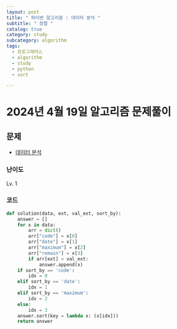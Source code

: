 ```yaml
---
layout: post
title: " 파이썬 알고리즘 : 데이터 분석 "
subtitle: " 정렬 "
catalog: true
category: study
subcategory: algorithm
tags:
  - 프로그래머스
  - algorithm
  - study
  - python
  - sort

---
```


# 2024년 4월 19일 알고리즘 문제풀이

## 문제
- [데이터 분석](https://school.programmers.co.kr/learn/courses/30/lessons/250121)

### 난이도

Lv. 1

### 코드

```python
def solution(data, ext, val_ext, sort_by):
    answer = []
    for x in data:
        arr = dict()
        arr["code"] = x[0]
        arr["date"] = x[1]
        arr["maximum"] = x[2]
        arr["remain"] = x[3]
        if arr[ext] < val_ext:
            answer.append(x)
    if sort_by == 'code':
        idx = 0
    elif sort_by == 'date':
        idx = 1
    elif sort_by == 'maximum':
        idx = 2
    else:
        idx = 3
    answer.sort(key = lambda x: (x[idx]))
    return answer
```
